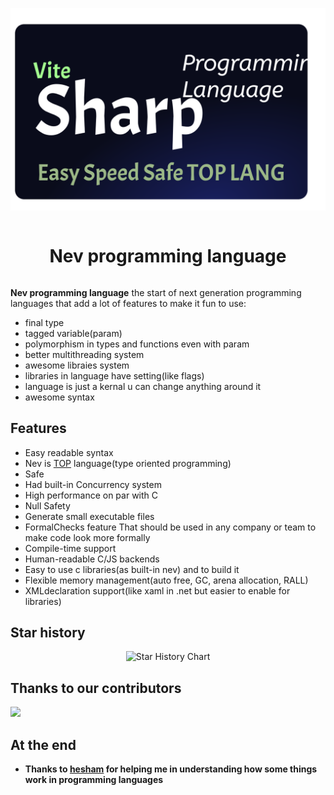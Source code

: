 <div align="center" style="display:grid;place-items:center;">
<p>
    <a target="_blank"><img style="width: 100%; background-size: cover;" src="https://github.com/dotnev/NevBranding/blob/main/Nev%20banner.svg"13 alt="Nevlang Banner"></a>
</p>
<h1>Nev programming language</h1>
</div>

**Nev programming language** the start of next generation programming languages that add a lot of features to make it fun to use:
- final type
- tagged variable(param)
- polymorphism in types and functions even with param
- better multithreading system
- awesome libraies system
- libraries in language have setting(like flags)
- language is just a kernal u can change anything around it
- awesome syntax


## Features

- Easy readable syntax
- Nev is [TOP](https://github.com/dotnev/Nev/blob/main/Articales/Type%20Oriented%20Programming(TOP)%20a%20new%20paradigm.md) language(type oriented programming)
- Safe
- Had built-in Concurrency system
- High performance on par with C
- Null Safety
- Generate small executable files
- FormalChecks feature That should be used in any company or team to make code look more formally
- Compile-time support
- Human-readable C/JS backends
- Easy to use c libraries(as built-in nev) and to build it
- Flexible memory management(auto free, GC, arena allocation, RALL)
- XMLdeclaration support(like xaml in .net but easier to enable for libraries)

## Star history
<div align="center" style="display:grid;place-items:center;">
<picture>
  <source media="(prefers-color-scheme: dark)" srcset="https://api.star-history.com/svg?repos=dotnev/Nev&type=Date&theme=dark" />
  <source media="(prefers-color-scheme: light)" srcset="https://api.star-history.com/svg?repos=dotnev/Nev&type=Date" />
  <img width="70%" alt="Star History Chart" src="https://api.star-history.com/svg?repos=dotnev/Nev&type=Date" />
</picture>
</div>

## Thanks to our contributors

<a href="https://github.com/dotnev/Nev/graphs/contributors">
  <img src="https://contrib.rocks/image?repo=dotnev/Nev" />
</a>


## At the end
- **Thanks to [hesham](https://github.com/mega-haste) for helping me in understanding how some things work in programming languages**
